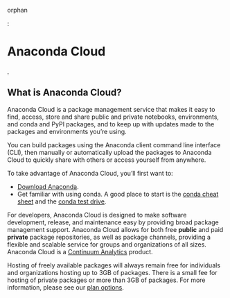 orphan

:   

Anaconda Cloud
==============

[ ](#WhatIsAnacondaCloud)

What is Anaconda Cloud?
-----------------------

Anaconda Cloud is a package management service that makes it easy to
find, access, store and share public and private notebooks,
environments, and conda and PyPI packages, and to keep up with updates
made to the packages and environments you’re using.

You can build packages using the Anaconda client command line interface
(CLI), then manually or automatically upload the packages to Anaconda
Cloud to quickly share with others or access yourself from anywhere.

To take advantage of Anaconda Cloud, you’ll first want to:

-   [Download Anaconda](https://www.continuum.io/downloads).
-   Get familiar with using conda. A good place to start is the [conda
    cheat sheet](http://conda.pydata.org/docs/using/cheatsheet.html) and
    the [conda test
    drive](http://conda.pydata.org/docs/test-drive.html).

For developers, Anaconda Cloud is designed to make software development,
release, and maintenance easy by providing broad package management
support. Anaconda Cloud allows for both free **public** and paid
**private** package repositories, as well as package channels, providing
a flexible and scalable service for groups and organizations of all
sizes. Anaconda Cloud is a [Continuum Analytics](http://continuum.io)
product.

Hosting of freely available packages will always remain free for
individuals and organizations hosting up to 3GB of packages. There is a
small fee for hosting of private packages or more than 3GB of packages.
For more information, please see our [plan
options](https://anaconda.org/about/pricing).
